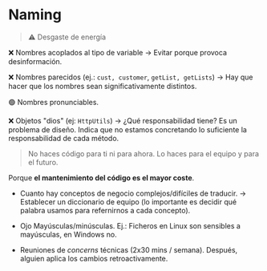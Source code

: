 # Naming
> ⚠️ Desgaste de energía

❌ Nombres acoplados al tipo de variable
-> Evitar porque provoca desinformación.

❌ Nombres parecidos (ej.: `cust, customer`, `getList, getLists`)
-> Hay que hacer que los nombres sean significativamente distintos.

🟢 Nombres pronunciables.

❌ Objetos "dios" (ej: `HttpUtils`)
-> ¿Qué responsabilidad tiene?
Es un problema de diseño. Indica que no estamos concretando lo suficiente la responsabilidad de cada método.

> No haces código para ti ni para ahora. Lo haces para el equipo y para el futuro.

Porque **el mantenimiento del código es el mayor coste**.

- Cuanto hay conceptos de negocio complejos/difíciles de traducir.
-> Establecer un diccionario de equipo (lo importante es decidir qué palabra usamos para refernirnos a cada concepto).

- Ojo Mayúsculas/minúsculas. Ej.: Ficheros en Linux son sensibles a mayúsculas, en Windows no.

- Reuniones de *concerns* técnicas (2x30 mins / semana). Después, alguien aplica los cambios retroactivamente.
